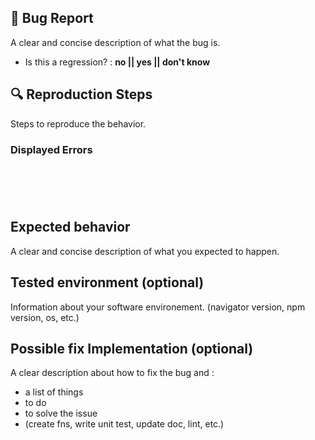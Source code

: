 ## 🐛 Bug Report

A clear and concise description of what the bug is.

- Is this a regression? : **no || yes || don't know**

## 🔍 Reproduction Steps

Steps to reproduce the behavior.

### Displayed Errors

<pre><code>
<!-- If the issue is accompanied by an exception or an error, please share it below: -->
<!-- ✍️-->

</code></pre>

<!-- Or you can also add a screenshot if it is more relevant -->

## Expected behavior

A clear and concise description of what you expected to happen.

## Tested environment (optional)

Information about your software environement.
(navigator version, npm version, os, etc.)

## Possible fix Implementation (optional)

A clear description about how to fix the bug and :

- a list of things
- to do
- to solve the issue
- (create fns, write unit test, update doc, lint, etc.)
